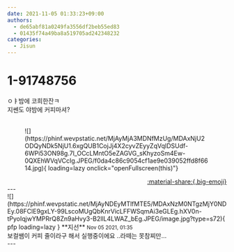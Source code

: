 ```yaml
---
date: 2021-11-05 01:33:23+09:00
authors:
  - de65abf81a0249fa3556df2beb55ed83
  - 01435f74a49ba8a519705ad242348232
categories:
  - Jisun
---
```


# 1-91748756

<div class="post-container" markdown="1">
<div class="content-container md-sidebar__scrollwrap" markdown="1">

ㅇㅑ밤에 코희한잔ㅋ<br>지쎈도 야밤에 커피마셔?<br><br>
<figure markdown="1">
![](https://phinf.wevpstatic.net/MjAyMjA3MDNfMzUg/MDAxNjU2ODQyNDk5NjU1.6xgQUB1CojJj4X2cyvZEyyZqVqIDSUdf-6WPi53ON98g.7l_OCcLMntO5eZAGVG_sKhyzoSm4Ew-0QXEhWVqVCcIg.JPEG/f0da4c86c9054cf1ae9e039052ffd8f6614.jpg){ loading=lazy onclick="openFullscreen(this)"}
</figure>


</div>
</div>

<div style="text-align: right;" markdown="1">
<a href="https://weverse.io/fromis9/fanpost/1-91748756" style="text-align: right;">:material-share:{.big-emoji}</a>
</div>
---

<div class="comments-container md-sidebar__scrollwrap" markdown="1">
<div class="comment" markdown="1">
<div class='id-container' markdown="1">
![](https://phinf.wevpstatic.net/MjAyNDEyMTlfMTE5/MDAxNzM0NTgzMjY0NDEy.08FClE9gxLY-99LscoMUgQbKnrVicLFFWSqmAi3eGLEg.hXV0n-tPyoIqjwYMPRrQ8Zn9aHvy3-B2llL4LWAZ_bEg.JPEG/image.jpg?type=s72){ pfp loading=lazy }
**<span class="artist">지선</span>** <small>Nov 05 2021, 01:35</small><br>
</div>
<div class='comment-body' markdown="1">
보컬쌤이 커피 줄이라구 해서 실행중이에요 ..라떼는 못참찌만...
</div>
</div>
</div>
---
